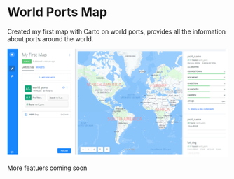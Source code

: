 # World Ports Map
Created my first map with Carto on world ports, provides all the information about ports around the world.

![](ss.png)

More featuers coming soon
